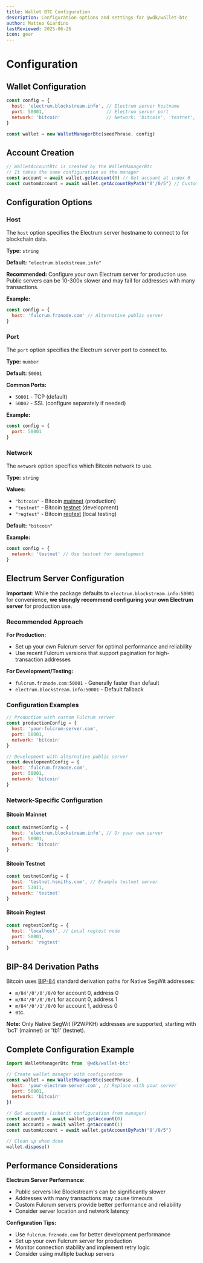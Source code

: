 ```yaml
---
title: Wallet BTC Configuration
description: Configuration options and settings for @wdk/wallet-btc
author: Matteo Giardino
lastReviewed: 2025-06-26
icon: gear
---
```


# Configuration

## Wallet Configuration

```javascript
const config = {
  host: 'electrum.blockstream.info', // Electrum server hostname
  port: 50001,                       // Electrum server port
  network: 'bitcoin'                 // Network: 'bitcoin', 'testnet', or 'regtest'
}

const wallet = new WalletManagerBtc(seedPhrase, config)
```

## Account Creation

```javascript
// WalletAccountBtc is created by the WalletManagerBtc
// It takes the same configuration as the manager
const account = await wallet.getAccount(0) // Get account at index 0
const customAccount = await wallet.getAccountByPath("0'/0/5") // Custom path
```

## Configuration Options

### Host

The `host` option specifies the Electrum server hostname to connect to for blockchain data.

**Type:** `string`

**Default:** `"electrum.blockstream.info"`

**Recommended:** Configure your own Electrum server for production use. Public servers can be 10-300x slower and may fail for addresses with many transactions.

**Example:**
```javascript
const config = {
  host: 'fulcrum.frznode.com' // Alternative public server
}
```

### Port

The `port` option specifies the Electrum server port to connect to.

**Type:** `number`

**Default:** `50001`

**Common Ports:**
- `50001` - TCP (default)
- `50002` - SSL (configure separately if needed)

**Example:**
```javascript
const config = {
  port: 50001
}
```

### Network

The `network` option specifies which Bitcoin network to use.

**Type:** `string`

**Values:**
- `"bitcoin"` - Bitcoin [mainnet](../../../resources/concepts.md#mainnet) (production)
- `"testnet"` - Bitcoin [testnet](../../../resources/concepts.md#testnet) (development)
- `"regtest"` - Bitcoin [regtest](../../../resources/concepts.md#regtest) (local testing)

**Default:** `"bitcoin"`

**Example:**
```javascript
const config = {
  network: 'testnet' // Use testnet for development
}
```

## Electrum Server Configuration

**Important**: While the package defaults to `electrum.blockstream.info:50001` for convenience, **we strongly recommend configuring your own Electrum server** for production use.

### Recommended Approach

**For Production:**
- Set up your own Fulcrum server for optimal performance and reliability
- Use recent Fulcrum versions that support pagination for high-transaction addresses

**For Development/Testing:**
- `fulcrum.frznode.com:50001` - Generally faster than default
- `electrum.blockstream.info:50001` - Default fallback

### Configuration Examples

```javascript
// Production with custom Fulcrum server
const productionConfig = {
  host: 'your-fulcrum-server.com',
  port: 50001,
  network: 'bitcoin'
}

// Development with alternative public server
const developmentConfig = {
  host: 'fulcrum.frznode.com',
  port: 50001,
  network: 'bitcoin'
}
```

### Network-Specific Configuration

#### Bitcoin Mainnet

```javascript
const mainnetConfig = {
  host: 'electrum.blockstream.info', // Or your own server
  port: 50001,
  network: 'bitcoin'
}
```

#### Bitcoin Testnet

```javascript
const testnetConfig = {
  host: 'testnet.hsmiths.com', // Example testnet server
  port: 53011,
  network: 'testnet'
}
```

#### Bitcoin Regtest

```javascript
const regtestConfig = {
  host: 'localhost', // Local regtest node
  port: 50001,
  network: 'regtest'
}
```

## BIP-84 Derivation Paths

Bitcoin uses [BIP-84](../../../resources/concepts.md#bip-84-native-segwit) standard derivation paths for Native SegWit addresses:

- `m/84'/0'/0'/0/0` for account 0, address 0
- `m/84'/0'/0'/0/1` for account 0, address 1
- `m/84'/0'/1'/0/0` for account 1, address 0
- etc.

**Note:** Only Native SegWit (P2WPKH) addresses are supported, starting with 'bc1' (mainnet) or 'tb1' (testnet).

## Complete Configuration Example

```javascript
import WalletManagerBtc from '@wdk/wallet-btc'

// Create wallet manager with configuration
const wallet = new WalletManagerBtc(seedPhrase, {
  host: 'your-electrum-server.com', // Replace with your server
  port: 50001,
  network: 'bitcoin'
})

// Get accounts (inherit configuration from manager)
const account0 = await wallet.getAccount(0)
const account1 = await wallet.getAccount(1)
const customAccount = await wallet.getAccountByPath("0'/0/5")

// Clean up when done
wallet.dispose()
```

## Performance Considerations

**Electrum Server Performance:**
- Public servers like Blockstream's can be significantly slower
- Addresses with many transactions may cause timeouts
- Custom Fulcrum servers provide better performance and reliability
- Consider server location and network latency

**Configuration Tips:**
- Use `fulcrum.frznode.com` for better development performance
- Set up your own Fulcrum server for production
- Monitor connection stability and implement retry logic
- Consider using multiple backup servers
